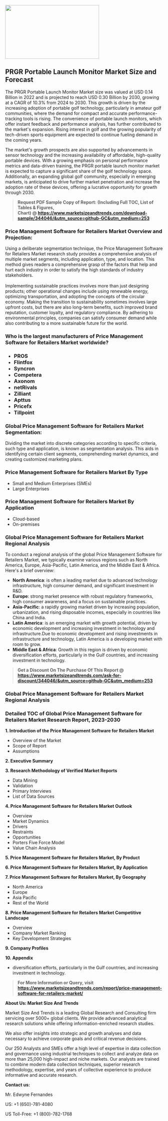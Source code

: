 <p><img class="alignnone size-medium wp-image-20088" src="https://ffe5etoiles.com/wp-content/uploads/2024/12/MST1-300x171.png" alt="" width="300" height="171" /></p><h2>PRGR Portable Launch Monitor Market Size and Forecast</h2><p>The PRGR Portable Launch Monitor Market size was valued at USD 0.14 Billion in 2022 and is projected to reach USD 0.30 Billion by 2030, growing at a CAGR of 10.3% from 2024 to 2030. This growth is driven by the increasing adoption of portable golf technology, particularly in amateur golf communities, where the demand for compact and accurate performance-tracking tools is rising. The convenience of portable launch monitors, which offer instant feedback and performance analysis, has further contributed to the market's expansion. Rising interest in golf and the growing popularity of tech-driven sports equipment are expected to continue fueling demand in the coming years.</p><p>The market's growth prospects are also supported by advancements in sensor technology and the increasing availability of affordable, high-quality portable devices. With a growing emphasis on personal performance metrics and data-driven training, the PRGR portable launch monitor market is expected to capture a significant share of the golf technology space. Additionally, an expanding global golf community, especially in emerging markets, is anticipated to drive further market penetration and increase the adoption rate of these devices, offering a lucrative opportunity for growth through 2030.</p></p><blockquote id="" class=""><strong>Request PDF Sample Copy of Report: (Including Full TOC, List of Tables &amp; Figures, Chart)&nbsp;@&nbsp;<strong><a href="https://www.marketsizeandtrends.com/download-sample/344046/&utm_source=github-GC&utm_medium=253" target="_blank">https://www.marketsizeandtrends.com/download-sample/344046/&utm_source=github-GC&utm_medium=253</a></strong></strong></blockquote><h3 id="" class="">Price Management Software for Retailers Market&nbsp;Overview and Projection:</h3><p id="" class="">Using a deliberate segmentation technique, the Price Management Software for Retailers Market research study provides a comprehensive analysis of multiple market segments, including application, type, and location. This method gives readers a comprehensive grasp of the factors that help and hurt each industry in order to satisfy the high standards of industry stakeholders. <br /> <br />Implementing sustainable practices involves more than just designing products; other operational changes include using renewable energy, optimizing transportation, and adopting the concepts of the circular economy. Making the transition to sustainability sometimes involves large upfront costs, but there are also long-term benefits, such improved brand reputation, customer loyalty, and regulatory compliance. By adhering to environmental principles, companies can satisfy consumer demand while also contributing to a more sustainable future for the world.</p><h3 id="" class="">Who is the largest manufacturers of&nbsp;Price Management Software for Retailers Market worldwide?</h3><h3 class=""><p><ul><li>PROS </li><li> Flintfox </li><li> Syncron </li><li> Competera </li><li> Axonom </li><li> netRivals </li><li> Zilliant </li><li> Apttus </li><li> Pricefx </li><li> Tillpoint</li></ul></p></h3><h3 id="" class="">Global&nbsp;Price Management Software for Retailers Market Segmentation:</h3><p id="" class="">Dividing the market into discrete categories according to specific criteria, such type and application, is known as segmentation analysis. This aids in identifying certain client segments, comprehending market dynamics, and creating customized marketing plans.</p><h3 id="" class="">Price Management Software for Retailers Market&nbsp;By Type</h3><p><p><ul><li>Small and Medium Enterprises (SMEs)</li><li> Large Enterprises</p></li></ul></p></p><h3 id="" class="">Price Management Software for Retailers Market&nbsp;By Application</h3><p class=""><p><ul><li>Cloud-based</li><li> On-premises</li></ul></p></p><h3 id="" class="">Global Price Management Software for Retailers Market Regional Analysis</h3><p id="" class="">To conduct a regional analysis of the global Price Management Software for Retailers Market, we typically examine various regions such as North America, Europe, Asia-Pacific, Latin America, and the Middle East &amp; Africa. Here's a brief overview:</p><ul><li><strong>North America</strong>: is often a leading market due to advanced technology infrastructure, high consumer demand, and significant investment in R&amp;D.</li><li><strong>Europe</strong>: strong market presence with robust regulatory frameworks, high consumer awareness, and a focus on sustainable practices.</li><li><strong>Asia-Pacific</strong>: a rapidly growing market driven by increasing population, urbanization, and rising disposable incomes, especially in countries like China and India.</li><li><strong>Latin America</strong>: is an emerging market with growth potential, driven by economic development and increasing investment in technology and infrastructure.Due to economic development and rising investments in infrastructure and technology, Latin America is a developing market with room to grow.</li><li><strong>Middle East &amp; Africa</strong>: Growth in this region is driven by economic diversification efforts, particularly in the Gulf countries, and increasing investment in technology.</li></ul><blockquote id="" class=""><strong>Get a Discount On The Purchase Of This Report @ <strong><a href="https://www.marketsizeandtrends.com/ask-for-discount/344046/&utm_source=github-GC&utm_medium=253" target="_blank">https://www.marketsizeandtrends.com/ask-for-discount/344046/&utm_source=github-GC&utm_medium=253</a></strong></strong></blockquote><h3 id="" class="">Global Price Management Software for Retailers Market Regional Analysis</h3><h3 id="" class="">Detailed TOC of Global Price Management Software for Retailers Market Research Report, 2023-2030</h3><p id="" class=""><strong>1. Introduction of the Price Management Software for Retailers Market</strong></p><ul><li>Overview of the Market</li><li>Scope of Report</li><li>Assumptions</li></ul><p id="" class=""><strong>2. Executive Summary</strong></p><p id="" class=""><strong>3. Research Methodology of Verified Market Reports</strong></p><ul><li>Data Mining</li><li>Validation</li><li>Primary Interviews</li><li>List of Data Sources</li></ul><p id="" class=""><strong>4. Price Management Software for Retailers Market Outlook</strong></p><ul><li>Overview</li><li>Market Dynamics</li><li>Drivers</li><li>Restraints</li><li>Opportunities</li><li>Porters Five Force Model</li><li>Value Chain Analysis</li></ul><p id="" class=""><strong>5. Price Management Software for Retailers Market, By Product</strong></p><p id="" class=""><strong>6. Price Management Software for Retailers Market, By Application</strong></p><p id="" class=""><strong>7. Price Management Software for Retailers Market, By Geography</strong></p><ul><li>North America</li><li>Europe</li><li>Asia Pacific</li><li>Rest of the World</li></ul><p id="" class=""><strong>8. Price Management Software for Retailers Market Competitive Landscape</strong></p><ul><li>Overview</li><li>Company Market Ranking</li><li>Key Development Strategies</li></ul><p id="" class=""><strong>9. Company Profiles</strong></p><p id="" class=""><strong>10. Appendix</strong></p><ul><li>diversification efforts, particularly in the Gulf countries, and increasing investment in technology.</li></ul><blockquote id="" class=""><strong>For More Information or Query, visit <strong><strong><a href="https://www.marketsizeandtrends.com/report/price-management-software-for-retailers-market/" target="_blank">https://www.marketsizeandtrends.com/report/price-management-software-for-retailers-market/</a></strong></strong></strong></blockquote><p id="" class=""><strong>About Us: Market Size And Trends</strong></p><p id="" class="">Market Size And Trends is a leading Global Research and Consulting firm servicing over 5000+ global clients. We provide advanced analytical research solutions while offering information-enriched research studies.</p><p id="" class="">We also offer insights into strategic and growth analyses and data necessary to achieve corporate goals and critical revenue decisions.</p><p id="" class="">Our 250 Analysts and SMEs offer a high level of expertise in data collection and governance using industrial techniques to collect and analyze data on more than 25,000 high-impact and niche markets. Our analysts are trained to combine modern data collection techniques, superior research methodology, expertise, and years of collective experience to produce informative and accurate research.</p><p id="" class=""><strong>Contact us:</strong></p><p id="" class="">Mr. Edwyne Fernandes</p><p id="" class="">US: +1 (650)-781-4080</p><p id="" class="">US Toll-Free: +1 (800)-782-1768</p>
